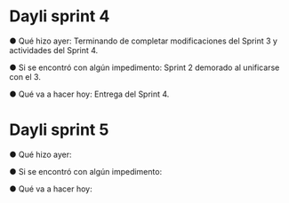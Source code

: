 <h1>Dayli sprint 4</h1>

<p>● Qué hizo ayer: Terminando de completar modificaciones del Sprint 3 y actividades del Sprint 4.</p>
<p>● Si se encontró con algún impedimento: Sprint 2 demorado al unificarse con el 3.</p>
<p>● Qué va a hacer hoy: Entrega del Sprint 4.</p>

<h1>Dayli sprint 5</h1>

<p>● Qué hizo ayer: </p>
<p>● Si se encontró con algún impedimento: </p>
<p>● Qué va a hacer hoy: </p>

